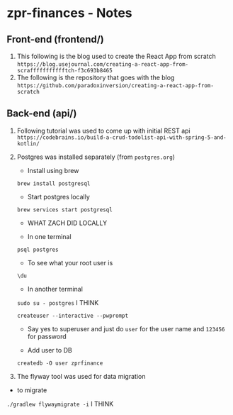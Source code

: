 # zpr-finances - Notes


## Front-end (frontend/)
1. This following is the blog used to create the React App from scratch
`https://blog.usejournal.com/creating-a-react-app-from-scraffffffffffftch-f3c693b8465`
2. The following is the repository that goes with the blog
`https://github.com/paradoxinversion/creating-a-react-app-from-scratch`


## Back-end (api/)

1. Following tutorial was used to come up with initial REST api
`https://codebrains.io/build-a-crud-todolist-api-with-spring-5-and-kotlin/`

2. Postgres was installed separately (from `postgres.org`)

    - Install using brew

    `brew install postgresql`

    - Start postgres locally

    `brew services start postgresql`
    
    - WHAT ZACH DID LOCALLY
    
    - In one terminal
    
    `psql postgres`
    
    - To see what your root user is
        
    `\du`
    
    - In another terminal
    
    `sudo su - postgres` I THINK
    
    `createuser --interactive --pwprompt`
    
    - Say yes to superuser and just do `user` for the user name and `123456` for password
    
    - Add user to DB
    
    `createdb -O user zprfinance`

3. The flyway tool was used for data migration

- to migrate 

`./gradlew flywaymigrate -i` I THINK

